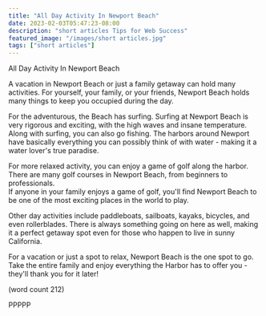 ```yaml
---
title: "All Day Activity In Newport Beach"
date: 2023-02-03T05:47:23-08:00
description: "short articles Tips for Web Success"
featured_image: "/images/short articles.jpg"
tags: ["short articles"]
---
```


All Day Activity In Newport Beach

A vacation in Newport Beach or just a family getaway
can hold many activities.  For yourself, your family,
or your friends, Newport Beach holds many things to
keep you occupied during the day.

For the adventurous, the Beach has surfing.  Surfing
at Newport Beach is very rigorous and exciting, with
the high waves and insane temperature.  Along with
surfing, you can also go fishing.  The harbors around
Newport have basically everything you can possibly
think of with water - making it a water lover's true
paradise.

For more relaxed activity, you can enjoy a game of 
golf along the harbor.  There are many golf courses 
in Newport Beach, from beginners to professionals.  
If anyone in your family enjoys a game of golf, you'll
find Newport Beach to be one of the most exciting 
places in the world to play.

Other day activities include paddleboats, sailboats,
kayaks, bicycles, and even rollerblades.  There is 
always something going on here as well, making it a
perfect getaway spot even for those who happen to
live in sunny California.

For a vacation or just a spot to relax, Newport Beach
is the one spot to go.  Take the entire family and 
enjoy everything the Harbor has to offer you - they'll
thank you for it later!

(word count 212)

PPPPP
